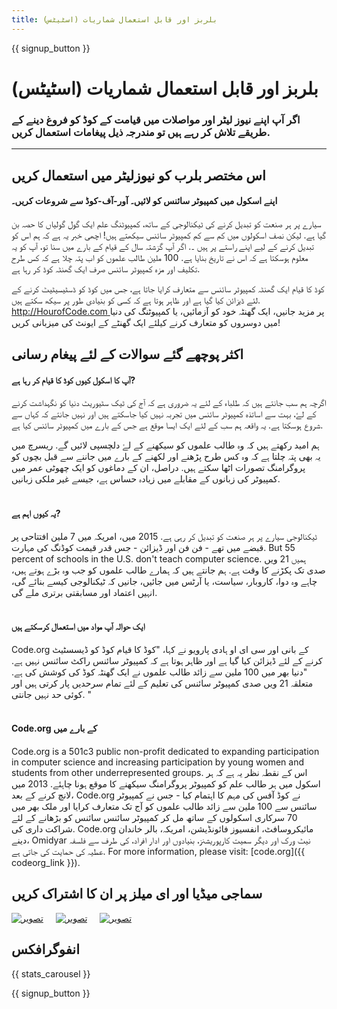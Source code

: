```yaml
---
title: بلربز اور قابل استعمال شماریات (اسٹیٹس)
---
```


<a id="blurb"></a>

{{ signup_button }}

# بلربز اور قابل استعمال شماریات (اسٹیٹس)

### اگر آپ اپنے نیوز لیٹر اور مواصلات میں قیامت کے کوڈ کو فروغ دینے کے طریقے تلاش کر رہے ہیں تو مندرجہ ذیل پیغامات استعمال کریں. 

* * *

## اس مختصر بلرب کو نیوزلیٹر میں استعمال کریں

#### اپنے اسکول میں کمپیوٹر سائنس کو لائیں۔ آور-آف-کوڈ سے شروعات کریں۔

سیارے پر ہر صنعت کو تبدیل کرنے کی ٹیکنالوجی کے ساتھ، کمپیوٹنگ علم ایک گول گولیاں کا حصہ بن گیا ہے. لیکن نصف اسکولوں میں کم سے کم کمپیوٹر سائنس سیکھتے ہیں! اچھی خبر یہ ہے کہ ہم اس کو تبدیل کرنے کے لیے اپنے راستے پر ہیں ۔. اگر آپ گزشتہ سال کے قیام کے بارے میں سنا تو، آپ کو یہ معلوم ہوسکتا ہے کہ اس نے تاریخ بنایا ہے. 100 ملین طالب علموں کو اب پتہ چلا ہے کہ کس طرح تکلیف اور مزہ کمپیوٹر سائنس صرف ایک گھنٹہ کوڈ کر رہا ہے.

کوڈ کا قیام ایک گھنٹہ کمپیوٹر سائنس سے متعارف کرایا جاتا ہے، جس میں کوڈ کو ڈسٹیسیٹیٹ کرنے کے لئے ڈیزائن کیا گیا ہے اور ظاہر ہوتا ہے کہ کسی کو بنیادی طور پر سیکھ سکتے ہیں. [ http://HourofCode.com ](http://HourofCode.com) پر مزید جانیں، ایک گھنٹہ خود کو آزمائیں، یا کمپیوٹنگ کی دنیا میں دوسروں کو متعارف کرنے کیلئے ایک گھنٹے کے ایونٹ کی میزبانی کریں!

## اکثر پوچھے گئے سوالات کے لئے پیغام رسانی 

#### آپ کا اسکول کیوں کوڈ کا قیام کر رہا ہے?

اگرچہ ہم سب جانتے ہیں کہ طلباء کے لئے یہ ضروری ہے کہ آج کی ٹیک سٹیوریٹ دنیا کو نگہداشت کرنے کے لۓ، بہت سے اساتذہ کمپیوٹر سائنس میں تجربہ نہیں کیا جاسکتے ہیں اور نہیں جانتے کہ کہاں سے شروع ہوسکتا ہے. یہ واقعہ ہم سب کے لئے ایک ایسا موقع ہے جس کے بارے میں کمپیوٹر سائنس کیا ہے.

ہم امید رکھتے ہیں کہ وہ طالب علموں کو سیکھنے کے لۓ دلچسپی لائیں گے. ریسرچ میں یہ بھی پتہ چلتا ہے کہ وہ کس طرح پڑھنے اور لکھنے کے بارے میں جاننے سے قبل بچوں کو پروگرامنگ تصورات اٹھا سکتے ہیں. دراصل، ان کے دماغوں کو ایک چھوٹی عمر میں کمپیوٹر کی زبانوں کے مقابلے میں زیادہ حساس ہے، جیسے غیر ملکی زبانیں. <br /> <br />

#### یہ کیوں اہم ہے?

ٹیکنالوجی سیارے پر ہر صنعت کو تبدیل کر رہی ہے. 2015 میں، امریکہ میں 7 ملین افتتاحی پر قبضے میں تھے - فن فن اور ڈیزائن - جس قدر قیمت کوڈنگ کی مہارت. But 55 percent of schools in the U.S. don't teach computer science. ہمیں 21 ویں صدی تک پکڑنے کا وقت ہے. ہم جانتے ہیں کہ ہمارے طالب علموں کو جب وہ بڑے ہوتے ہیں، چاہے وہ دوا، کاروبار، سیاست، یا آرٹس میں جائیں، جانیں کہ ٹیکنالوجی کیسے بنائے گی، انہیں اعتماد اور مسابقتی برتری ملے گی. <br /> <br />

#### ایک حوالہ آپ مواد میں استعمال کرسکتے ہیں 

Code.org کے بانی اور سی ای او ہادی پارویو نے کہا، "کوڈ کا قیام کوڈ کو ڈیسسٹیٹ کرنے کے لئے ڈیزائن کیا گیا ہے اور ظاہر ہوتا ہے کہ کمپیوٹر سائنس راکٹ سائنس نہیں ہے. "دنیا بھر میں 100 ملین سے زائد طالب علموں نے ایک گھنٹہ کوڈ کی کوشش کی ہے. متعلقہ 21 ویں صدی کمپیوٹر سائنس کی تعلیم کے لئے تمام سرحدیں پار کرتی ہیں اور کوئی حد نہیں جانتی. " <br /> <br />

#### Code.org کے بارے میں

Code.org is a 501c3 public non-profit dedicated to expanding participation in computer science and increasing participation by young women and students from other underrepresented groups. اس کے نقطہ نظر یہ ہے کہ ہر اسکول میں ہر طالب علم کو کمپیوٹر پروگرامنگ سیکھنے کا موقع ہونا چاہئے. 2013 میں لانچ کرنے کے بعد، Code.org نے کوڈ آفس کی مہم کا اہتمام کیا - جس نے کمپیوٹر سائنس سے 100 ملین سے زائد طالب علموں کو آج تک متعارف کرایا اور ملک بھر میں 70 سرکاری اسکولوں کے ساتھ مل کر کمپیوٹر سائنس سائنس کو بڑھانے کے لئے شراکت داری کی. Code.org مائیکروسافٹ، انفسیوز فائونڈیشن، امریکہ، بالر خاندان دینے، Omidyar نیٹ ورک اور دیگر سمیت کارپوریشنز، بنیادوں اور ادار افراد، کی طرف سے فلسفہ عطیہ کی حمایت کی جاتی ہے. For more information, please visit: [code.org]({{ codeorg_link }}).

## سماجی میڈیا اور ای میلز پر ان کا اشتراک کریں 

[![تصویر](/images/social-media/fit-250/social-1.png)](/images/social-media/social-1.png)&nbsp;&nbsp;&nbsp;&nbsp; [![تصویر](/images/social-media/fit-250/social-2.png)](/images/social-media/social-2.png)&nbsp;&nbsp;&nbsp;&nbsp; [![تصویر](/images/social-media/fit-250/social-3.png)](/images/social-media/social-3.png)&nbsp;&nbsp;&nbsp;&nbsp;

<a id="infographics"></a>

## انفوگرافکس

{{ stats_carousel }}

{{ signup_button }}